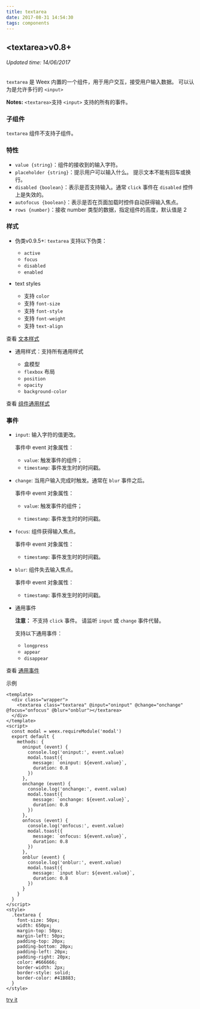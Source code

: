 ```yaml
---
title: textarea
date: 2017-08-31 14:54:30
tags: components
---
```


## &#60;textarea&#62;v0.8+
###### Updated time: 14/06/2017


`textarea` 是 Weex 内置的一个组件，用于用户交互，接受用户输入数据。 可以认为是允许多行的 `<input>`

**Notes:** `<textarea>`支持 `<input>` 支持的所有的事件。

### 子组件
`textarea` 组件不支持子组件。

### 特性
* `value {string}`：组件的接收到的输入字符。
* `placeholder {string}`：提示用户可以输入什么。 提示文本不能有回车或换行。
* `disabled {boolean}`：表示是否支持输入。通常 `click` 事件在 `disabled` 控件上是失效的。
* `autofocus {boolean}`：表示是否在页面加载时控件自动获得输入焦点。
* `rows {number}`：接收 number 类型的数据，指定组件的高度，默认值是 2

### 样式
* 伪类v0.9.5+: `textarea` 支持以下伪类：

  * `active`
  * `focus`
  * `disabled`
  * `enabled`

* text styles

  * 支持 `color`
  * 支持 `font-size`
  * 支持 `font-style`
  * 支持 `font-weight`
  * 支持 `text-align`

查看 [文本样式](http://weex.apache.org/cn/references/text-style.html)

* 通用样式：支持所有通用样式

  * 盒模型
  * `flexbox` 布局
  * `position`
  * `opacity`
  * `background-color`

查看 [组件通用样式](http://weex.apache.org/cn/references/common-style.html)

### 事件
* `input`: 输入字符的值更改。

  事件中 event 对象属性：

  * `value`: 触发事件的组件；
  * `timestamp`: 事件发生时的时间戳。

* `change`: 当用户输入完成时触发。通常在 `blur` 事件之后。

  事件中 event 对象属性：

  * `value`: 触发事件的组件；

  * `timestamp`: 事件发生时的时间戳。

* `focus`: 组件获得输入焦点。

  事件中 event 对象属性：

  * `timestamp`: 事件发生时的时间戳。

* `blur`: 组件失去输入焦点。

  事件中 event 对象属性：

  * `timestamp`: 事件发生时的时间戳。

* 通用事件

  **注意：**
  不支持 `click` 事件。 请监听 `input` 或 `change` 事件代替。

    支持以下通用事件：

    * `longpress`
    * `appear`
    * `disappear`

查看 [通用事件](http://weex.apache.org/cn/references/common-event.html)

示例
```
<template>
  <div class="wrapper">
    <textarea class="textarea" @input="oninput" @change="onchange" @focus="onfocus" @blur="onblur"></textarea>
  </div>
</template>
<script>
  const modal = weex.requireModule('modal')
  export default {
    methods: {
      oninput (event) {
        console.log('oninput:', event.value)
        modal.toast({
          message: `oninput: ${event.value}`,
          duration: 0.8
        })
      },
      onchange (event) {
        console.log('onchange:', event.value)
        modal.toast({
          message: `onchange: ${event.value}`,
          duration: 0.8
        })
      },
      onfocus (event) {
        console.log('onfocus:', event.value)
        modal.toast({
          message: `onfocus: ${event.value}`,
          duration: 0.8
        })
      },
      onblur (event) {
        console.log('onblur:', event.value)
        modal.toast({
          message: `input blur: ${event.value}`,
          duration: 0.8
        })
      }
    }
  }
</script>
<style>
  .textarea {
    font-size: 50px;
    width: 650px;
    margin-top: 50px;
    margin-left: 50px;
    padding-top: 20px;
    padding-bottom: 20px;
    padding-left: 20px;
    padding-right: 20px;
    color: #666666;
    border-width: 2px;
    border-style: solid;
    border-color: #41B883;
  }
</style>
```
[try it](http://dotwe.org/vue/a1877866e8b91ffa1e6ea9bc66c200fa)